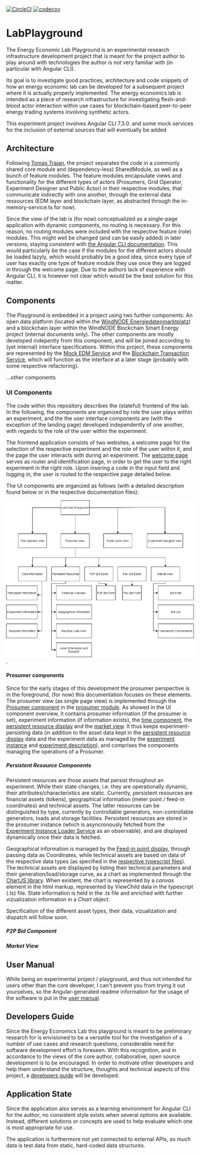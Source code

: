[![CircleCI](https://circleci.com/gh/Simonjohanning/EnergyEconomicLab_Playground.svg?style=svg)](https://circleci.com/gh/Simonjohanning/EnergyEconomicLab_Playground)
[![codecov](https://codecov.io/gh/Simonjohanning/EnergyEconomicLab_Playground/branch/master/graph/badge.svg)](https://codecov.io/gh/Simonjohanning/EnergyEconomicLab_Playground)

# LabPlayground

The Energy Economic Lab Playground is an experimental research infrastructure development project that is meant for the project author to play around with technologies the author is not very familiar with (in particular with Angular CLI). 

Its goal is to investigate good practices, architecture and code snippets of how an energy economic lab can be developed for a subsequent project where it is actually properly implemented.
The energy economics lab is intended as a piece of research infrastructure for investigating flesh-and-blood actor interaction within use cases for blockchain-based peer-to-peer energy trading systems involving synthetic actors. 

This experiment project involves Angular CLI 7.3.0. and some mock services for the inclusion of external sources that will eventually be added 

## Architecture 

Following [Tomas Trajan](https://medium.com/@tomastrajan/6-best-practices-pro-tips-for-angular-cli-better-developer-experience-7b328bc9db81), the project separates the code in a commonly shared core module and (dependency-less) SharedModule, as well as a bunch of feature modules. The feature modules encapsulate views and functionality for the different types of actors (Prosumers, Grid Operator, Experiment Designer and Public Actor) in their respective modules, that communicate indirectly with one another, through the external data ressources (EDM layer and blockchain layer, as abstracted through the in-memory-service.ts for now).

Since the view of the lab is (for now) conceptualized as a single-page application with dynamic components, no routing is necessary. For this reason, no routing modules were included with the respective feature (role) modules. This might well be changed (and can be easily added) in later versions, staying consistent with [the Angular CLI documentation](https://angular.io/guide/lazy-loading-ngmodules).
This would particularly be the case if the modules for the different actors should be loaded lazyly, which would probably be a good idea, since every type of user has exactly one type of feature module they use once they are logged in through the welcome page.
Due to the authors lack of experience with Angular CLI, it is however not clear which would be the best solution for this matter.

## Components

The Playground is embedded in a project using two further components: An open data platform (located within the [WindNODE Energiedatenmarktplatz](https://datenmarkt.windnode.de/dataset)) and a blockchain layer within the WindNODE Blockchain Smart Energy project (internal documents only).
The other components are mostly developed indepently from this component, and will be joined according to (yet internal) interface specifications. 
Within this project, these components are represented by the [Mock EDM Service](src/app/core/mock-edm.service.ts) and the [Blockchain Transaction Service](src/app/core/blockchain-transaction.service.ts), which will function as the interface at a later stage (probably with some respective refactoring).    

...other components 

### UI Components

The code within this repository describes the (stateful) frontend of the lab. 
In the following, the components are organized by role the user plays within an experiment, and the the user interface components are (with the exception of the landing page) developed independently of one another, with regards to the role of the user within the experiment.

The frontend application consists of two websites, a welcome page for the selection of the respective experiment and the role of the user within it, and the page the user interacts with during an experiment.
The [welcome page](src/app/core/welcome/welcome.component.html) serves as router and identification page, in order to get the user to the right experiment in the right role. 
Upon insering a code in the input field and logging in, the user is routed to the respective page detailed below.
 
The UI components are organized as follows (with a detailed description found below or in the respective documentation files):

![UI component organization](docs/LabChain_UI_Components.png "UI components").  

#### Prosumer components

Since for the early stages of this development the prosumer perspective is in the foreground, (for now) this documentation focuses on these elements. 
The prosumer view (as single page view) is implemented through the [Prosumer component](src/app/prosumer/prosumer.component.html) in the [prosumer module](src/app/prosumer/prosumer.module.ts).
As showed in the UI component overview, it contains prosumer information (if the prosumer is set), experiment information (if information exists), the [time component](src/app/core/time/time.component.html), the [persistent resource display](src/app/prosumer/persistent-resource-display/persistent-resource-display.component.html) and the [market view](src/app/prosumer/market-view/market-view.component.html).
It thus keeps experiment-persisting data (in addition to the asset data kept in the [persistent resource display](src/app/prosumer/persistent-resource-display/persistent-resource-display.component.html) data and the experiment data as managed by the [experiment instance](src/app/core/data-types/ExperimentInstance.ts) and [experiment description](src/app/core/data-types/ExperimentDescription.ts)), and comprises the components managing the operations of a Prosumer.

##### Persistent Resource Components

Persistent resources are those assets that persist throughout an experiment. While their state changes, i.e. they are operationally dynamic, their attributes/characteristics are static. 
Currently, persistent resources are financial assets (tokens), geographical information (meter point / feed-in coordinates) and technical assets. 
The latter resources can be distinguished by type, currently by controllable generators, non-controllable generators, loads and storage facilities.
Persistent resources are stored in the prosumer instance (which is asyncronously fetched from the [Experiment Instance Loader Service](src/app/core/experiment-instance-loader.service.ts) as an observable), and are displayed dynamically once their data is fetched.

Geographical information is managed by the [Feed-in point display](src/app/prosumer/feed-in-point-display/feed-in-point-display.component.html), through passing data as Coordinates, while technical assets are based on data of the respective data types (as specified in the [respective typescript files](src/app/core/data-types)).
The technical assets are displayed by listing their technical parameters and their generation/load/storage curve, as a chart as implemented through the [ChartJS library](https://www.chartjs.org/docs/latest/). 
When existent, the chart is represented by a *canvas* element in the html markup, represented by *ViewChild* data in the typescript (.ts) file. State information is held in the .ts file and enriched with further vizualization information in a *Chart* object.

Specification of the different asset types, their data, vizualization and dispatch will follow soon.

##### P2P Bid Component

##### Market View

## User Manual

While being an experimental project / playground, and thus not intended for users other than the core developer, I can't prevent you from trying it out yourselves, so the Angular-generated readme information for the usage of the software is put in the [user manual](docs/userManual.md).

## Developers Guide

Since the Energy Economics Lab this playground is meant to be preliminary research for is envisioned to be a versatile tool for the investigation of a number of use cases and research questions, considerable need for software development effort is foreseen. 
With this recognition, and in accordance to the views of the core author, collaborative, open source development is to be encouraged. In order to motivate other developers and help them understand the structure, thoughts and technical aspects of this project, a [developers guide](docs/developersGuide.md) will be developed.  

## Application State

Since the application also serves as a learning environment for Angular CLI for the author, no consistent style exists when several options are available.
Instead, different solutions or concepts are used to help evaluate which one is most appropriate for use.

The application is furthermore not yet connected to external APIs, so much data is test data from static, hard-coded data structures.
